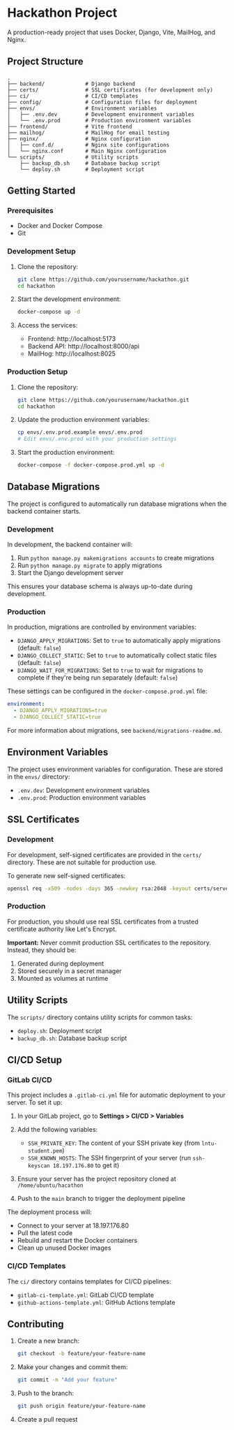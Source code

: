 # Hackathon Project

A production-ready project that uses Docker, Django, Vite, MailHog, and Nginx.

## Project Structure

```
.
├── backend/             # Django backend
├── certs/               # SSL certificates (for development only)
├── ci/                  # CI/CD templates
├── config/              # Configuration files for deployment
├── envs/                # Environment variables
│   ├── .env.dev         # Development environment variables
│   └── .env.prod        # Production environment variables
├── frontend/            # Vite frontend
├── mailhog/             # MailHog for email testing
├── nginx/               # Nginx configuration
│   ├── conf.d/          # Nginx site configurations
│   └── nginx.conf       # Main Nginx configuration
└── scripts/             # Utility scripts
    ├── backup_db.sh     # Database backup script
    └── deploy.sh        # Deployment script
```

## Getting Started

### Prerequisites

- Docker and Docker Compose
- Git

### Development Setup

1. Clone the repository:
   ```bash
   git clone https://github.com/yourusername/hackathon.git
   cd hackathon
   ```

2. Start the development environment:
   ```bash
   docker-compose up -d
   ```

3. Access the services:
   - Frontend: http://localhost:5173
   - Backend API: http://localhost:8000/api
   - MailHog: http://localhost:8025

### Production Setup

1. Clone the repository:
   ```bash
   git clone https://github.com/yourusername/hackathon.git
   cd hackathon
   ```

2. Update the production environment variables:
   ```bash
   cp envs/.env.prod.example envs/.env.prod
   # Edit envs/.env.prod with your production settings
   ```

3. Start the production environment:
   ```bash
   docker-compose -f docker-compose.prod.yml up -d
   ```

## Database Migrations

The project is configured to automatically run database migrations when the backend container starts.

### Development

In development, the backend container will:
1. Run `python manage.py makemigrations accounts` to create migrations
2. Run `python manage.py migrate` to apply migrations
3. Start the Django development server

This ensures your database schema is always up-to-date during development.

### Production

In production, migrations are controlled by environment variables:

- `DJANGO_APPLY_MIGRATIONS`: Set to `true` to automatically apply migrations (default: `false`)
- `DJANGO_COLLECT_STATIC`: Set to `true` to automatically collect static files (default: `false`)
- `DJANGO_WAIT_FOR_MIGRATIONS`: Set to `true` to wait for migrations to complete if they're being run separately (default: `false`)

These settings can be configured in the `docker-compose.prod.yml` file:

```yaml
environment:
  - DJANGO_APPLY_MIGRATIONS=true
  - DJANGO_COLLECT_STATIC=true
```

For more information about migrations, see `backend/migrations-readme.md`.

## Environment Variables

The project uses environment variables for configuration. These are stored in the `envs/` directory:

- `.env.dev`: Development environment variables
- `.env.prod`: Production environment variables

## SSL Certificates

### Development

For development, self-signed certificates are provided in the `certs/` directory. These are not suitable for production use.

To generate new self-signed certificates:

```bash
openssl req -x509 -nodes -days 365 -newkey rsa:2048 -keyout certs/server.key -out certs/server.crt
```

### Production

For production, you should use real SSL certificates from a trusted certificate authority like Let's Encrypt.

**Important:** Never commit production SSL certificates to the repository. Instead, they should be:

1. Generated during deployment
2. Stored securely in a secret manager
3. Mounted as volumes at runtime

## Utility Scripts

The `scripts/` directory contains utility scripts for common tasks:

- `deploy.sh`: Deployment script
- `backup_db.sh`: Database backup script

## CI/CD Setup

### GitLab CI/CD

This project includes a `.gitlab-ci.yml` file for automatic deployment to your server. To set it up:

1. In your GitLab project, go to **Settings > CI/CD > Variables**

2. Add the following variables:
   - `SSH_PRIVATE_KEY`: The content of your SSH private key (from `lntu-student.pem`)
   - `SSH_KNOWN_HOSTS`: The SSH fingerprint of your server (run `ssh-keyscan 18.197.176.80` to get it)

3. Ensure your server has the project repository cloned at `/home/ubuntu/hacathon`

4. Push to the `main` branch to trigger the deployment pipeline

The deployment process will:
- Connect to your server at 18.197.176.80
- Pull the latest code
- Rebuild and restart the Docker containers
- Clean up unused Docker images

### CI/CD Templates

The `ci/` directory contains templates for CI/CD pipelines:

- `gitlab-ci-template.yml`: GitLab CI/CD template
- `github-actions-template.yml`: GitHub Actions template

## Contributing

1. Create a new branch:
   ```bash
   git checkout -b feature/your-feature-name
   ```

2. Make your changes and commit them:
   ```bash
   git commit -m "Add your feature"
   ```

3. Push to the branch:
   ```bash
   git push origin feature/your-feature-name
   ```

4. Create a pull request
